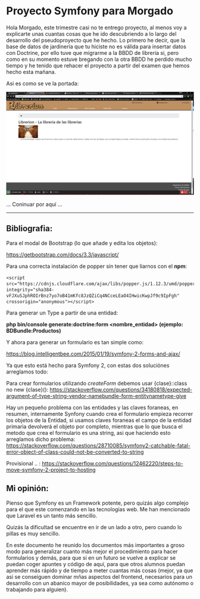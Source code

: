 Proyecto Symfony para Morgado
=============================

Hola Morgado, este trimestre casi no te entrego proyecto, al menos voy a explicarte unas cuantas cosas que he ido descubriendo a lo largo del desarrollo del pseudoproyecto que he hecho.
Lo primero he decir, que la base de datos de jardinería que tu hiciste no es válida para insertar datos con Doctrine, por ello tuve que migrarme a la BBDD de librería si, pero como en su momento estuve bregando con la otra BBDD he perdido mucho tiempo y he tenido que rehacer el proyecto a partir del examen que hemos hecho esta mañana.

Asi es como se ve la portada:

![Kiku](repo/img/proyecto.png)

... Coninuar por aquí ...

-----------------------------

Bibliografia:
-------------

Para el modal de Bootstrap (lo que añade y edita los objetos):

https://getbootstrap.com/docs/3.3/javascript/

Para una correcta instalación de popper sin tener que liarnos con el **npm**:

    <script src="https://cdnjs.cloudflare.com/ajax/libs/popper.js/1.12.3/umd/popper.min.js" integrity="sha384-vFJXuSJphROIrBnz7yo7oB41mKfc8JzQZiCq4NCceLEaO4IHwicKwpJf9c9IpFgh" crossorigin="anonymous"></script>

Para generar un Type a partir de una entidad:

**php bin/console generate:doctrine:form <nombre_entidad> (ejemplo: BDBundle:Productos)**

Y ahora para generar un formulario es tan simple como:

https://blog.intelligentbee.com/2015/01/19/symfony-2-forms-and-ajax/

Ya que esto está hecho para Symfony 2, con estas dos soluciónes arreglamos todo:

Para crear formularios utilizando *createForm* debemos usar {clase}::class no new {clase}(): https://stackoverflow.com/questions/34180818/expected-argument-of-type-string-vendor-namebundle-form-entitynametype-give

Hay un pequeño problema con las entidades y las claves foraneas, en resumen, internamente Synfony cuando crea el formulario empieza recorrer los objetos de la Entidad, si usamos claves foraneas el campo de la entidad primaria devolverá el objeto por completo, mientras que lo que busca el metodo que crea el formulario es una string, asi que haciendo esto arreglamos dicho problema: https://stackoverflow.com/questions/28710085/symfony2-catchable-fatal-error-object-of-class-could-not-be-converted-to-string

Provisional .. : https://stackoverflow.com/questions/12462220/steps-to-move-symfony-2-project-to-hosting

## Mi opinión:

Pienso que Symfony es un Framework potente, pero quizás algo complejo para el que este comenzando en las tecnologías web. Me han mencionado que Laravel es un tanto más sencillo.

Quizás la dificultad se encuentre en ir de un lado a otro, pero cuando lo pillas es muy sencillo.

En este documento he reunido los documentos más importantes a groso modo para generalizar cuanto más mejor el procedimiento para hacer formularios y demás, para que si en un futuro se vuelve a explicar se puedan coger apuntes y código de aquí, para que otros alumnos puedan aprender más rápido y de tiempo a meter cuantas más cosas (mejor, ya que asi se conseiguen dominar mñas aspectos del frontend, necesarios para un desarrollo con un abanico mayor de posibilidades, ya sea como autónomo o trabajando para alguien).